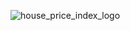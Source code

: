 
![house_price_index_logo](https://user-images.githubusercontent.com/115724380/202934704-454ef675-2cf4-406f-af6b-12faadd15071.svg)
